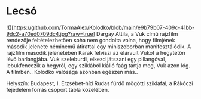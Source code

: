 # Lecsó
!()[https://github.com/TormaAlex/Kolodko/blob/main/e9b79b07-409c-41bb-9dc2-a70ed0709dc4.jpg?raw=true]
Dargay Attila, a Vuk című rajzfilm rendezője feltételezhetően soha nem gondolta volna, hogy filmjének második jelenete néminemű átirattal egy miniszoborban manifesztálódik. A rajzfilm második jelenetében Karak felviszi az elárvult Vukot a hegytetőn lévő barlangjába. Vuk szeleburdi, elkezd játszani egy pillangóval, lebukfencezik a hegyről, egy sziklából kiálló faág tartja meg, Vuk azon lóg. A filmben.. Kolodko valósága azonban egészen más..

Helyszín: Budapest, I. Erzsébet-híd Rudas fürdő mögötti sziklafal, a Rákóczi fejedelem forrás csoport tábla közelében.

